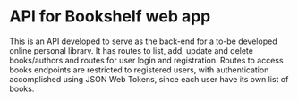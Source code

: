 # API for Bookshelf web app

This is an API developed to serve as the back-end for a to-be developed online personal library. It has routes to list, add, update and delete books/authors and routes for user login and registration. Routes to access books endpoints are restricted to registered users, with authentication accomplished using JSON Web Tokens, since each user have its own list of books.
